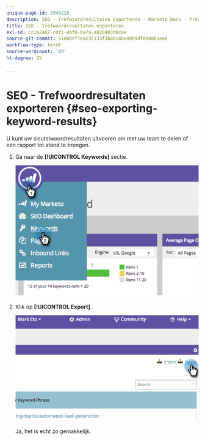 ```yaml
---
unique-page-id: 2949210
description: SEO - Trefwoordresultaten exporteren - Marketo Docs - Productdocumentatie
title: SEO - Trefwoordresultaten exporteren
exl-id: cc1a2487-cdf1-4bf0-ba7a-a020483d0c6e
source-git-commit: 51ebbef7eac3c133f3bab14ba8899dfdab081ea6
workflow-type: tm+mt
source-wordcount: '43'
ht-degree: 2%

---
```


# SEO - Trefwoordresultaten exporteren {#seo-exporting-keyword-results}

U kunt uw sleutelwoordresultaten uitvoeren om met uw team te delen of een rapport tot stand te brengen.

1. Ga naar de **[!UICONTROL Keywords]** sectie.

   ![](assets/image2014-9-18-12-3a51-3a7.png)

1. Klik op **[!UICONTROL Export]**.

   ![](assets/image2014-9-18-12-3a51-3a25.png)

   Ja, het is echt zo gemakkelijk.
